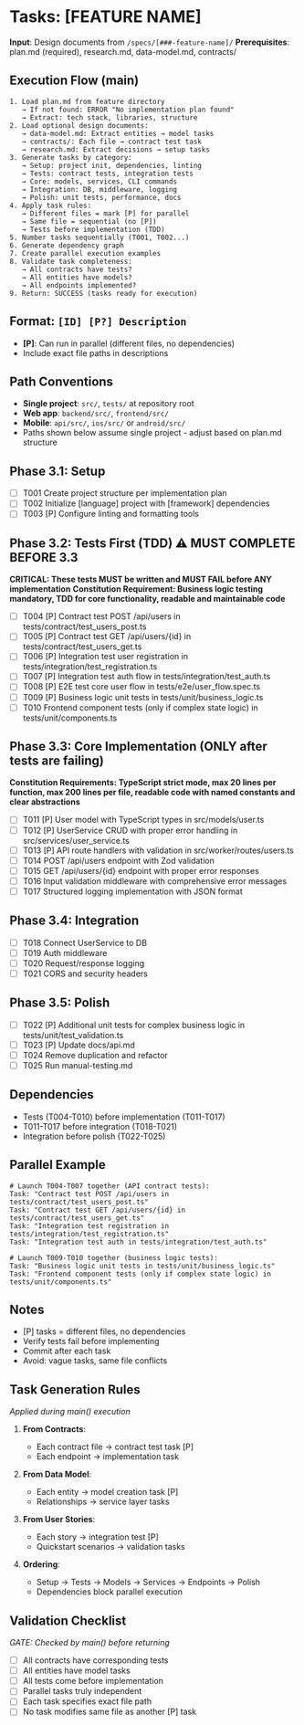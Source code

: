 # Tasks: [FEATURE NAME]

**Input**: Design documents from `/specs/[###-feature-name]/`
**Prerequisites**: plan.md (required), research.md, data-model.md, contracts/

## Execution Flow (main)

```
1. Load plan.md from feature directory
   → If not found: ERROR "No implementation plan found"
   → Extract: tech stack, libraries, structure
2. Load optional design documents:
   → data-model.md: Extract entities → model tasks
   → contracts/: Each file → contract test task
   → research.md: Extract decisions → setup tasks
3. Generate tasks by category:
   → Setup: project init, dependencies, linting
   → Tests: contract tests, integration tests
   → Core: models, services, CLI commands
   → Integration: DB, middleware, logging
   → Polish: unit tests, performance, docs
4. Apply task rules:
   → Different files = mark [P] for parallel
   → Same file = sequential (no [P])
   → Tests before implementation (TDD)
5. Number tasks sequentially (T001, T002...)
6. Generate dependency graph
7. Create parallel execution examples
8. Validate task completeness:
   → All contracts have tests?
   → All entities have models?
   → All endpoints implemented?
9. Return: SUCCESS (tasks ready for execution)
```

## Format: `[ID] [P?] Description`

- **[P]**: Can run in parallel (different files, no dependencies)
- Include exact file paths in descriptions

## Path Conventions

- **Single project**: `src/`, `tests/` at repository root
- **Web app**: `backend/src/`, `frontend/src/`
- **Mobile**: `api/src/`, `ios/src/` or `android/src/`
- Paths shown below assume single project - adjust based on plan.md structure

## Phase 3.1: Setup

- [ ] T001 Create project structure per implementation plan
- [ ] T002 Initialize [language] project with [framework] dependencies
- [ ] T003 [P] Configure linting and formatting tools

## Phase 3.2: Tests First (TDD) ⚠️ MUST COMPLETE BEFORE 3.3

**CRITICAL: These tests MUST be written and MUST FAIL before ANY implementation**
**Constitution Requirement: Business logic testing mandatory, TDD for core functionality, readable and maintainable code**

- [ ] T004 [P] Contract test POST /api/users in tests/contract/test_users_post.ts
- [ ] T005 [P] Contract test GET /api/users/{id} in tests/contract/test_users_get.ts
- [ ] T006 [P] Integration test user registration in tests/integration/test_registration.ts
- [ ] T007 [P] Integration test auth flow in tests/integration/test_auth.ts
- [ ] T008 [P] E2E test core user flow in tests/e2e/user_flow.spec.ts
- [ ] T009 [P] Business logic unit tests in tests/unit/business_logic.ts
- [ ] T010 Frontend component tests (only if complex state logic) in tests/unit/components.ts

## Phase 3.3: Core Implementation (ONLY after tests are failing)

**Constitution Requirements: TypeScript strict mode, max 20 lines per function, max 200 lines per file, readable code with named constants and clear abstractions**

- [ ] T011 [P] User model with TypeScript types in src/models/user.ts
- [ ] T012 [P] UserService CRUD with proper error handling in src/services/user_service.ts
- [ ] T013 [P] API route handlers with validation in src/worker/routes/users.ts
- [ ] T014 POST /api/users endpoint with Zod validation
- [ ] T015 GET /api/users/{id} endpoint with proper error responses
- [ ] T016 Input validation middleware with comprehensive error messages
- [ ] T017 Structured logging implementation with JSON format

## Phase 3.4: Integration

- [ ] T018 Connect UserService to DB
- [ ] T019 Auth middleware
- [ ] T020 Request/response logging
- [ ] T021 CORS and security headers

## Phase 3.5: Polish

- [ ] T022 [P] Additional unit tests for complex business logic in tests/unit/test_validation.ts
- [ ] T023 [P] Update docs/api.md
- [ ] T024 Remove duplication and refactor
- [ ] T025 Run manual-testing.md

## Dependencies

- Tests (T004-T010) before implementation (T011-T017)
- T011-T017 before integration (T018-T021)
- Integration before polish (T022-T025)

## Parallel Example

```
# Launch T004-T007 together (API contract tests):
Task: "Contract test POST /api/users in tests/contract/test_users_post.ts"
Task: "Contract test GET /api/users/{id} in tests/contract/test_users_get.ts"
Task: "Integration test registration in tests/integration/test_registration.ts"
Task: "Integration test auth in tests/integration/test_auth.ts"

# Launch T009-T010 together (business logic tests):
Task: "Business logic unit tests in tests/unit/business_logic.ts"
Task: "Frontend component tests (only if complex state logic) in tests/unit/components.ts"
```

## Notes

- [P] tasks = different files, no dependencies
- Verify tests fail before implementing
- Commit after each task
- Avoid: vague tasks, same file conflicts

## Task Generation Rules

_Applied during main() execution_

1. **From Contracts**:
   - Each contract file → contract test task [P]
   - Each endpoint → implementation task
2. **From Data Model**:
   - Each entity → model creation task [P]
   - Relationships → service layer tasks
3. **From User Stories**:
   - Each story → integration test [P]
   - Quickstart scenarios → validation tasks

4. **Ordering**:
   - Setup → Tests → Models → Services → Endpoints → Polish
   - Dependencies block parallel execution

## Validation Checklist

_GATE: Checked by main() before returning_

- [ ] All contracts have corresponding tests
- [ ] All entities have model tasks
- [ ] All tests come before implementation
- [ ] Parallel tasks truly independent
- [ ] Each task specifies exact file path
- [ ] No task modifies same file as another [P] task
